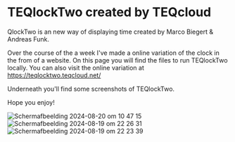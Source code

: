 # TEQlockTwo created by TEQcloud
QlockTwo is an new way of displaying time created by Marco Biegert & Andreas Funk.

Over the course of the a week I've made a online variation of the clock in the from of a website.
On this page you will find the files to run TEQlockTwo locally.
You can also visit the online variation at https://teqlocktwo.teqcloud.net/

Underneath you'll find some screenshots of TEQlockTwo.

Hope you enjoy!



![Schermafbeelding 2024-08-20 om 10 47 15](https://github.com/user-attachments/assets/b05d1b7c-8933-41a0-8fd8-93f66754f7ce)
![Schermafbeelding 2024-08-19 om 22 26 31](https://github.com/user-attachments/assets/870355f4-96ea-4ad6-8cab-1d17d4247c9a)
![Schermafbeelding 2024-08-19 om 22 23 39](https://github.com/user-attachments/assets/465c101a-94b8-4e52-8741-752a2abe97c2)



